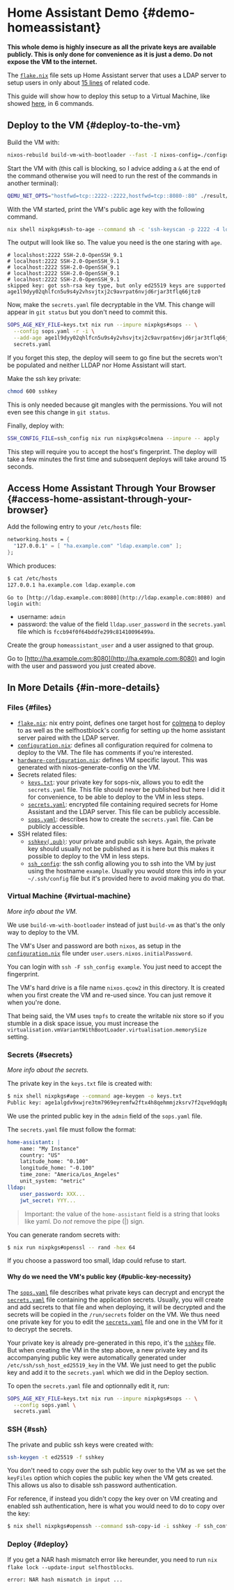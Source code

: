 # Home Assistant Demo {#demo-homeassistant}

**This whole demo is highly insecure as all the private keys are available publicly. This is
only done for convenience as it is just a demo. Do not expose the VM to the internet.**

The [`flake.nix`](./flake.nix) file sets up Home Assistant server that uses a LDAP server to
setup users in only about [15 lines](./flake.nix#L29-L45) of related code.

This guide will show how to deploy this setup to a Virtual Machine, like showed
[here](https://nixos.wiki/wiki/NixOS_modules#Developing_modules), in 6 commands.

## Deploy to the VM {#deploy-to-the-vm}

Build the VM with:

```bash
nixos-rebuild build-vm-with-bootloader --fast -I nixos-config=./configuration.nix -I nixpkgs=.
```

Start the VM with (this call is blocking, so I advice adding a `&` at the end of the command otherwise
you will need to run the rest of the commands in another terminal):

```bash
QEMU_NET_OPTS="hostfwd=tcp::2222-:2222,hostfwd=tcp::8080-:80" ./result/bin/run-nixos-vm
```

With the VM started, print the VM's public age key with the following command.

```bash
nix shell nixpkgs#ssh-to-age --command sh -c 'ssh-keyscan -p 2222 -4 localhost | ssh-to-age'
```

The output will look like so. The value you need is the one staring with `age`.

```
# localshost:2222 SSH-2.0-OpenSSH_9.1
# localhost:2222 SSH-2.0-OpenSSH_9.1
# localhost:2222 SSH-2.0-OpenSSH_9.1
# localhost:2222 SSH-2.0-OpenSSH_9.1
# localhost:2222 SSH-2.0-OpenSSH_9.1
skipped key: got ssh-rsa key type, but only ed25519 keys are supported
age1l9dyy02qhlfcn5u9s4y2vhsvjtxj2c9avrpat6nvjd6rjar3tflq66jtz0
```

Now, make the `secrets.yaml` file decryptable in the VM. This change will appear in `git status` but
you don't need to commit this.

```bash
SOPS_AGE_KEY_FILE=keys.txt nix run --impure nixpkgs#sops -- \
  --config sops.yaml -r -i \
  --add-age age1l9dyy02qhlfcn5u9s4y2vhsvjtxj2c9avrpat6nvjd6rjar3tflq66jtz0 \
  secrets.yaml
```

If you forget this step, the deploy will seem to go fine but the secrets won't be populated and
neither LLDAP nor Home Assistant will start.

Make the ssh key private:

```bash
chmod 600 sshkey
```

This is only needed because git mangles with the permissions. You will not even see this change in
`git status`.

Finally, deploy with:

```bash
SSH_CONFIG_FILE=ssh_config nix run nixpkgs#colmena --impure -- apply
```

This step will require you to accept the host's fingerprint. The deploy will take a few minutes the
first time and subsequent deploys will take around 15 seconds.

## Access Home Assistant Through Your Browser {#access-home-assistant-through-your-browser}

Add the following entry to your `/etc/hosts` file:

```nix
networking.hosts = {
  "127.0.0.1" = [ "ha.example.com" "ldap.example.com" ];
};
```

Which produces:

```bash
$ cat /etc/hosts
127.0.0.1 ha.example.com ldap.example.com
```

    Go to [http://ldap.example.com:8080](http://ldap.example.com:8080) and login with:
- username: `admin`
- password: the value of the field `lldap.user_password` in the `secrets.yaml` file which is `fccb94f0f64bddfe299c81410096499a`.

Create the group `homeassistant_user` and a user assigned to that group.

Go to [http://ha.example.com:8080](http://ha.example.com:8080) and login with the
user and password you just created above.

## In More Details {#in-more-details}

### Files {#files}

- [`flake.nix`](./flake.nix): nix entry point, defines one target host for
  [colmena](https://colmena.cli.rs) to deploy to as well as the selfhostblock's config for
  setting up the home assistant server paired with the LDAP server.
- [`configuration.nix`](./configuration.nix): defines all configuration required for colmena
  to deploy to the VM. The file has comments if you're interested.
- [`hardware-configuration.nix`](./hardware-configuration.nix): defines VM specific layout.
  This was generated with nixos-generate-config on the VM.
- Secrets related files:
  - [`keys.txt`](./keys.txt): your private key for sops-nix, allows you to edit the `secrets.yaml`
    file. This file should never be published but here I did it for convenience, to be able to
    deploy to the VM in less steps.
  - [`secrets.yaml`](./secrets.yaml): encrypted file containing required secrets for Home Assistant
    and the LDAP server. This file can be publicly accessible.
  - [`sops.yaml`](./sops.yaml): describes how to create the `secrets.yaml` file. Can be publicly
    accessible.
- SSH related files:
  - [`sshkey(.pub)`](./sshkey): your private and public ssh keys. Again, the private key should usually not
    be published as it is here but this makes it possible to deploy to the VM in less steps.
  - [`ssh_config`](./ssh_config): the ssh config allowing you to ssh into the VM by just using the
    hostname `example`. Usually you would store this info in your `~/.ssh/config` file but it's
    provided here to avoid making you do that.

### Virtual Machine {#virtual-machine}

_More info about the VM._

We use `build-vm-with-bootloader` instead of just `build-vm` as that's the only way to deploy to the VM.

The VM's User and password are both `nixos`, as setup in the [`configuration.nix`](./configuration.nix) file under
`user.users.nixos.initialPassword`.

You can login with `ssh -F ssh_config example`. You just need to accept the fingerprint.

The VM's hard drive is a file name `nixos.qcow2` in this directory. It is created when you first create the VM and re-used since. You can just remove it when you're done.

That being said, the VM uses `tmpfs` to create the writable nix store so if you stumble in a disk
space issue, you must increase the
`virtualisation.vmVariantWithBootLoader.virtualisation.memorySize` setting.

### Secrets {#secrets}

_More info about the secrets._

The private key in the `keys.txt` file is created with:

```bash
$ nix shell nixpkgs#age --command age-keygen -o keys.txt
Public key: age1algdv9xwjre3tm7969eyremfw2ftx4h8qehmmjzksrv7f2qve9dqg8pug7
```

We use the printed public key in the `admin` field of the `sops.yaml` file.

The `secrets.yaml` file must follow the format:

```yaml
home-assistant: |
    name: "My Instance"
    country: "US"
    latitude_home: "0.100"
    longitude_home: "-0.100"
    time_zone: "America/Los_Angeles"
    unit_system: "metric"
lldap:
    user_password: XXX...
    jwt_secret: YYY...
```

> Important: the value of the `home-assistant` field is a string that looks like yaml. Do _not_
> remove the pipe (|) sign.

You can generate random secrets with:

```bash
$ nix run nixpkgs#openssl -- rand -hex 64
```

If you choose a password too small, ldap could refuse to start.

#### Why do we need the VM's public key {#public-key-necessity}

The [`sops.yaml`](./sops.yaml) file describes what private keys can decrypt and encrypt the
[`secrets.yaml`](./secrets.yaml) file containing the application secrets. Usually, you will create and add
secrets to that file and when deploying, it will be decrypted and the secrets will be copied
in the `/run/secrets` folder on the VM. We thus need one private key for you to edit the
[`secrets.yaml`](./secrets.yaml) file and one in the VM for it to decrypt the secrets.

Your private key is already pre-generated in this repo, it's the [`sshkey`](./sshkey) file. But when
creating the VM in the step above, a new private key and its accompanying public key were
automatically generated under `/etc/ssh/ssh_host_ed25519_key` in the VM. We just need to get the
public key and add it to the `secrets.yaml` which we did in the Deploy section.

To open the `secrets.yaml` file and optionnally edit it, run:

```bash
SOPS_AGE_KEY_FILE=keys.txt nix run --impure nixpkgs#sops -- \
  --config sops.yaml \
  secrets.yaml
```

### SSH {#ssh}

The private and public ssh keys were created with:

```bash
ssh-keygen -t ed25519 -f sshkey
```

You don't need to copy over the ssh public key over to the VM as we set the `keyFiles` option which copies the public key when the VM gets created.
This allows us also to disable ssh password authentication.

For reference, if instead you didn't copy the key over on VM creating and enabled ssh
authentication, here is what you would need to do to copy over the key:

```bash
$ nix shell nixpkgs#openssh --command ssh-copy-id -i sshkey -F ssh_config example
```

### Deploy {#deploy}

If you get a NAR hash mismatch error like hereunder, you need to run `nix flake lock --update-input
selfhostblocks`.

```
error: NAR hash mismatch in input ...
```
